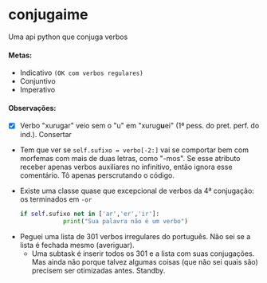 # conjugaime
Uma api python que conjuga verbos


#### Metas:

- Indicativo `(OK com verbos regulares)`
- Conjuntivo
- Imperativo

#### Observações:

- [x] Verbo "xurugar" veio sem o "u" em "xurug**u**ei" (1ª pess. do pret. perf. do ind.). Consertar


- Tem que ver se `self.sufixo = verbo[-2:]` vai se comportar bem com morfemas com mais de duas letras, como "-mos". Se esse atributo receber apenas verbos auxiliares no infinitivo, então ignora esse comentário. Tô apenas perscrutando o código.

- Existe uma classe quase que excepcional de verbos da 4ª conjugação: os terminados em `-or`

  ```python
  if self.sufixo not in ['ar','er','ir']:
              print("Sua palavra não é um verbo")
  
  ```

* Peguei uma lista de 301 verbos irregulares do português. Não sei se a lista é fechada mesmo (averiguar). 
  * Uma subtask é inserir todos os 301 e a lista com suas conjugações. Mas ainda não porque talvez algumas coisas (que não sei quais são) precisem ser otimizadas antes. Standby.

